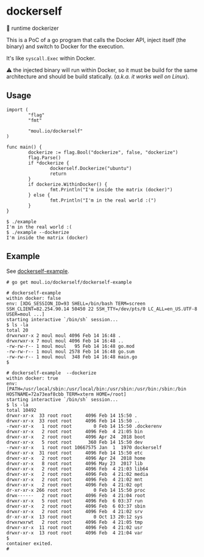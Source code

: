 # dockerself
:whale: runtime dockerizer

This is a PoC of a go program that calls the Docker API, inject itself (the binary) and switch to Docker for the execution.

It's like `syscall.Exec` within Docker.

:warning: the injected binary will run within Docker, so it must be build for the same architecture and should be build statically. (_a.k.a. it works well on Linux_).

## Usage

```golang
import (
        "flag"
        "fmt"

        "moul.io/dockerself"
)

func main() {
        dockerize := flag.Bool("dockerize", false, "dockerize")
        flag.Parse()
	    if *dockerize {
		        dockerself.Dockerize("ubuntu")
                return
		}
        if dockerize.WithinDocker() {
                fmt.Println("I'm inside the matrix (docker)")
        } else {
                fmt.Println("I'm in the real world :(")
        }
}
```

```console
$ ./example
I'm in the real world :(
$ ./example --dockerize
I'm inside the matrix (docker)
```

## Example

See [dockerself-example](./dockerself-example/).

```console
# go get moul.io/dockerself/dockerself-example
```

```console
# dockerself-example
within docker: false
env: [XDG_SESSION_ID=93 SHELL=/bin/bash TERM=screen SSH_CLIENT=82.254.90.14 50450 22 SSH_TTY=/dev/pts/0 LC_ALL=en_US.UTF-8 USER=moul ...]
starting interactive `/bin/sh` session...
$ ls -la
total 20
drwxrwxr-x 2 moul moul 4096 Feb 14 16:48 .
drwxrwxr-x 7 moul moul 4096 Feb 14 16:48 ..
-rw-rw-r-- 1 moul moul   95 Feb 14 16:48 go.mod
-rw-rw-r-- 1 moul moul 2578 Feb 14 16:48 go.sum
-rw-rw-r-- 1 moul moul  348 Feb 14 16:48 main.go
$
```

```console
# dockerself-example  --dockerize
within docker: true
env: [PATH=/usr/local/sbin:/usr/local/bin:/usr/sbin:/usr/bin:/sbin:/bin HOSTNAME=72a73eaf8cbb TERM=xterm HOME=/root]
starting interactive `/bin/sh` session...
$ ls -la
total 10492
drwxr-xr-x  33 root root     4096 Feb 14 15:50 .
drwxr-xr-x  33 root root     4096 Feb 14 15:50 ..
-rwxr-xr-x   1 root root        0 Feb 14 15:50 .dockerenv
drwxr-xr-x   2 root root     4096 Feb  4 21:05 bin
drwxr-xr-x   2 root root     4096 Apr 24  2018 boot
drwxr-xr-x   5 root root      360 Feb 14 15:50 dev
-rwxr-xr-x   1 root root 10667575 Jan  1  1970 dockerself
drwxr-xr-x  31 root root     4096 Feb 14 15:50 etc
drwxr-xr-x   2 root root     4096 Apr 24  2018 home
drwxr-xr-x   8 root root     4096 May 23  2017 lib
drwxr-xr-x   2 root root     4096 Feb  4 21:03 lib64
drwxr-xr-x   2 root root     4096 Feb  4 21:02 media
drwxr-xr-x   2 root root     4096 Feb  4 21:02 mnt
drwxr-xr-x   2 root root     4096 Feb  4 21:02 opt
dr-xr-xr-x 266 root root        0 Feb 14 15:50 proc
drwx------   2 root root     4096 Feb  4 21:04 root
drwxr-xr-x   5 root root     4096 Feb  6 03:37 run
drwxr-xr-x   2 root root     4096 Feb  6 03:37 sbin
drwxr-xr-x   2 root root     4096 Feb  4 21:02 srv
dr-xr-xr-x  13 root root        0 Oct 13 20:12 sys
drwxrwxrwt   2 root root     4096 Feb  4 21:05 tmp
drwxr-xr-x  11 root root     4096 Feb  4 21:02 usr
drwxr-xr-x  13 root root     4096 Feb  4 21:04 var
$
container exited.
#
```
